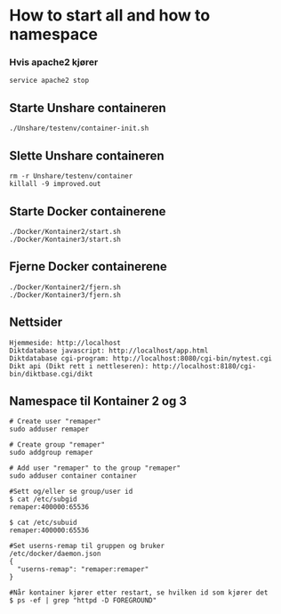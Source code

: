 # How to start all and how to namespace

### Hvis apache2 kjører
```
service apache2 stop
```

## Starte Unshare containeren
```
./Unshare/testenv/container-init.sh
```

## Slette Unshare containeren
```
rm -r Unshare/testenv/container
killall -9 improved.out
```

## Starte Docker containerene
```
./Docker/Kontainer2/start.sh
./Docker/Kontainer3/start.sh
```

## Fjerne Docker containerene
```
./Docker/Kontainer2/fjern.sh
./Docker/Kontainer3/fjern.sh
```

## Nettsider
```
Hjemmeside: http://localhost
Diktdatabase javascript: http://localhost/app.html
Diktdatabase cgi-program: http://localhost:8080/cgi-bin/nytest.cgi
Dikt api (Dikt rett i nettleseren): http://localhost:8180/cgi-bin/diktbase.cgi/dikt
```

## Namespace til Kontainer 2 og 3
```
# Create user "remaper"
sudo adduser remaper

# Create group "remaper"
sudo addgroup remaper

# Add user "remaper" to the group "remaper"
sudo adduser container container

#Sett og/eller se group/user id 
$ cat /etc/subgid
remaper:400000:65536

$ cat /etc/subuid
remaper:400000:65536

#Set userns-remap til gruppen og bruker
/etc/docker/daemon.json
{
  "userns-remap": "remaper:remaper"
}

#Når kontainer kjører etter restart, se hvilken id som kjører det 
$ ps -ef | grep "httpd -D FOREGROUND"
```
